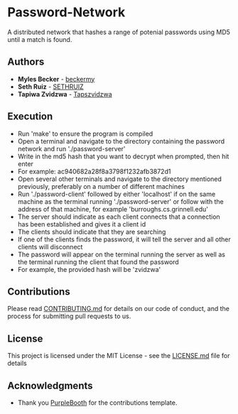 # Password-Network

A distributed network that hashes a range of potenial passwords using MD5 until a match is found.

## Authors

* **Myles Becker** - [beckermy](https://github.com/beckermy)
* **Seth Ruiz** - [SETHRUIZ](https://github.com/SETHRUIZ)
* **Tapiwa Zvidzwa** - [Tapszvidzwa](https://github.com/Tapszvidzwa)

## Execution

* Run 'make' to ensure the program is compiled
* Open a terminal and navigate to the directory containing the password network and run './password-server'
* Write in the md5 hash that you want to decrypt when prompted, then hit enter
* For example: ac940682a28f8a3798f1232afb3872d1
* Open several other terminals and navigate to the directory mentioned previously, preferably on a number of different machines
* Run './password-client' followed by either 'localhost' if on the same machine as the terminal running './password-server' or follow with the address of that machine, for example 'burroughs.cs.grinnell.edu'
* The server should indicate as each client connects that a connection has been established and gives it a client id
* The clients should indicate that they are searching 
* If one of the clients finds the password, it will tell the server and all other clients will disconnect
* The password will appear on the terminal running the server as well as the terminal running the client that found the password
* For example, the provided hash will be 'zvidzwa'

## Contributions

Please read [CONTRIBUTING.md](CONTRIBUTING.md) for details on our code of conduct, and the process for submitting pull requests to us.

## License

This project is licensed under the MIT License - see the [LICENSE.md](LICENSE.md) file for details

## Acknowledgments

* Thank you [PurpleBooth](https://github.com/PurpleBooth) for the contributions template.
